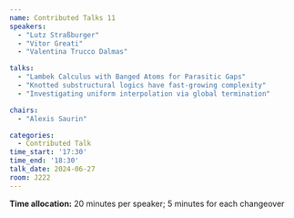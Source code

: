 ```yaml
---
name: Contributed Talks 11
speakers: 
  - "Lutz Straßburger"
  - "Vitor Greati"
  - "Valentina Trucco Dalmas"

talks: 
  - "Lambek Calculus with Banged Atoms for Parasitic Gaps"
  - "Knotted substructural logics have fast-growing complexity"
  - "Investigating uniform interpolation via global termination"

chairs:
  - "Alexis Saurin"

categories:
  - Contributed Talk
time_start: '17:30'
time_end: '18:30'
talk_date: 2024-06-27
room: J222
---
```

**Time allocation:** 20 minutes per speaker; 5 minutes for each changeover
